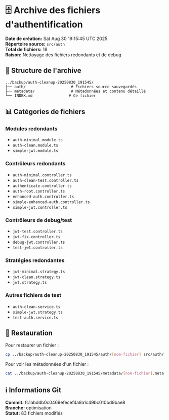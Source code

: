 # 🗄️ Archive des fichiers d'authentification

**Date de création:** Sat Aug 30 19:15:45 UTC 2025  
**Répertoire source:** `src/auth`  
**Total de fichiers:** 18  
**Raison:** Nettoyage des fichiers redondants et de debug  

## 📁 Structure de l'archive

```
../backup/auth-cleanup-20250830_191545/
├── auth/                    # Fichiers source sauvegardés
├── metadata/                # Métadonnées et contenu détaillé
└── INDEX.md                # Ce fichier
```

## 📊 Catégories de fichiers

### Modules redondants
- `auth-minimal.module.ts`
- `auth-clean.module.ts`
- `simple-jwt.module.ts`

### Contrôleurs redondants  
- `auth-minimal.controller.ts`
- `auth-clean-test.controller.ts`
- `authenticate.controller.ts`
- `auth-root.controller.ts`
- `enhanced-auth.controller.ts`
- `simple-enhanced-auth.controller.ts`
- `simple-jwt.controller.ts`

### Contrôleurs de debug/test
- `jwt-test.controller.ts`
- `jwt-fix.controller.ts`
- `debug-jwt.controller.ts`
- `test-jwt.controller.ts`

### Stratégies redondantes
- `jwt-minimal.strategy.ts`
- `jwt-clean.strategy.ts`
- `jwt.strategy.ts`

### Autres fichiers de test
- `auth-clean-service.ts`
- `simple-jwt.strategy.ts`
- `test-auth.service.ts`

## 🔄 Restauration

Pour restaurer un fichier :
```bash
cp ../backup/auth-cleanup-20250830_191545/auth/[nom-fichier] src/auth/
```

Pour voir les métadonnées d'un fichier :
```bash
cat ../backup/auth-cleanup-20250830_191545/metadata/[nom-fichier].meta
```

## ℹ️ Informations Git

**Commit:** fc1abddb0c0469efecef4a9a1c49bc010bd9bae8  
**Branche:** optimisation  
**Statut:** 83 fichiers modifiés  

